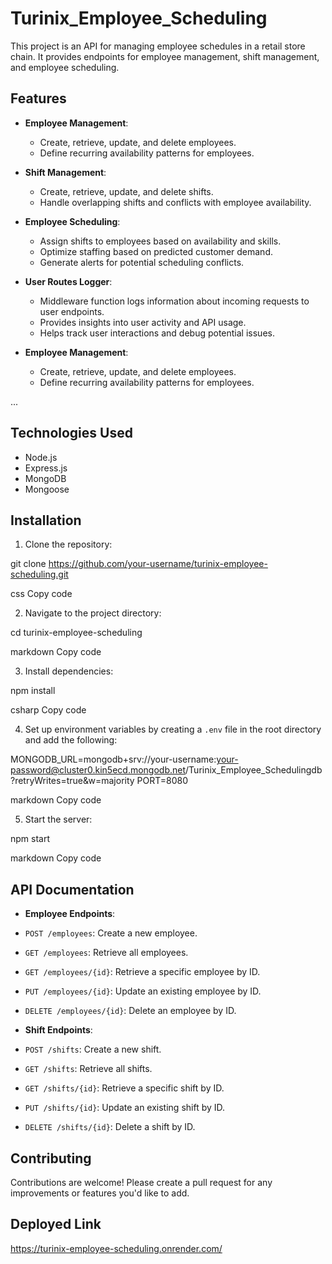 # Turinix_Employee_Scheduling

This project is an API for managing employee schedules in a retail store chain. It provides endpoints for employee management, shift management, and employee scheduling.

## Features

- **Employee Management**:
  - Create, retrieve, update, and delete employees.
  - Define recurring availability patterns for employees.

- **Shift Management**:
  - Create, retrieve, update, and delete shifts.
  - Handle overlapping shifts and conflicts with employee availability.

- **Employee Scheduling**:
  - Assign shifts to employees based on availability and skills.
  - Optimize staffing based on predicted customer demand.
  - Generate alerts for potential scheduling conflicts.

- **User Routes Logger**:
  - Middleware function logs information about incoming requests to user endpoints.
  - Provides insights into user activity and API usage.
  - Helps track user interactions and debug potential issues.

- **Employee Management**:
  - Create, retrieve, update, and delete employees.
  - Define recurring availability patterns for employees.
  
...



## Technologies Used

- Node.js
- Express.js
- MongoDB
- Mongoose

## Installation

1. Clone the repository:

git clone https://github.com/your-username/turinix-employee-scheduling.git

css
Copy code

2. Navigate to the project directory:

cd turinix-employee-scheduling

markdown
Copy code

3. Install dependencies:

npm install

csharp
Copy code

4. Set up environment variables by creating a `.env` file in the root directory and add the following:

MONGODB_URL=mongodb+srv://your-username:your-password@cluster0.kin5ecd.mongodb.net/Turinix_Employee_Schedulingdb?retryWrites=true&w=majority
PORT=8080

markdown
Copy code

5. Start the server:

npm start

markdown
Copy code

## API Documentation

- **Employee Endpoints**:
- `POST /employees`: Create a new employee.
- `GET /employees`: Retrieve all employees.
- `GET /employees/{id}`: Retrieve a specific employee by ID.
- `PUT /employees/{id}`: Update an existing employee by ID.
- `DELETE /employees/{id}`: Delete an employee by ID.

- **Shift Endpoints**:
- `POST /shifts`: Create a new shift.
- `GET /shifts`: Retrieve all shifts.
- `GET /shifts/{id}`: Retrieve a specific shift by ID.
- `PUT /shifts/{id}`: Update an existing shift by ID.
- `DELETE /shifts/{id}`: Delete a shift by ID.

## Contributing

Contributions are welcome! Please create a pull request for any improvements or features you'd like to add.

## Deployed Link
https://turinix-employee-scheduling.onrender.com/

